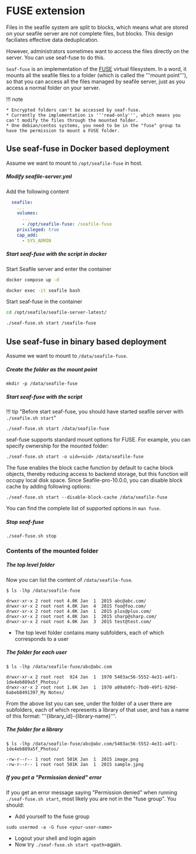 # FUSE extension

Files in the seafile system are split to blocks, which means what are stored on your seafile server are not complete files, but blocks. This design faciliates effective data deduplication.

However, administrators sometimes want to access the files directly on the server. You can use seaf-fuse to do this.

`Seaf-fuse` is an implementation of the [FUSE](http://fuse.sourceforge.net) virtual filesystem. In a word, it mounts all the seafile files to a folder (which is called the '''mount point'''), so that you can access all the files managed by seafile server, just as you access a normal folder on your server.

!!! note

    * Encrypted folders can't be accessed by seaf-fuse.
    * Currently the implementation is '''read-only''', which means you can't modify the files through the mounted folder.
    * One debian/centos systems, you need to be in the "fuse" group to have the permission to mount a FUSE folder.

## Use seaf-fuse in Docker based deployment

Assume we want to mount to `/opt/seafile-fuse` in host.

##### Modify seafile-server.yml

Add the following content

```yml
  seafile:
    ...
    volumes:
      ...
      - /opt/seafile-fuse: /seafile-fuse
    privileged: true
    cap_add:
      - SYS_ADMIN
```

##### Start seaf-fuse with the script in docker

Start Seafile server and enter the container

```bash
docker compose up -d

docker exec -it seafile bash
```

Start seaf-fuse in the container

```bash
cd /opt/seafile/seafile-server-latest/

./seaf-fuse.sh start /seafile-fuse
```

## Use seaf-fuse in binary based deployment

Assume we want to mount to `/data/seafile-fuse`.

##### Create the folder as the mount point

```
mkdir -p /data/seafile-fuse
```

##### Start seaf-fuse with the script

!!! tip "Before start seaf-fuse, you should have started seafile server with `./seafile.sh start`"

```
./seaf-fuse.sh start /data/seafile-fuse
```

seaf-fuse supports standard mount options for FUSE. For example, you can specify ownership for the mounted folder:

```
./seaf-fuse.sh start -o uid=<uid> /data/seafile-fuse
```

The fuse enables the block cache function by default to cache block objects, thereby reducing access to backend storage, but this function will occupy local disk space. Since Seafile-pro-10.0.0, you can disable block cache by adding following options:

```
./seaf-fuse.sh start --disable-block-cache /data/seafile-fuse
```

You can find the complete list of supported options in `man fuse`.


##### Stop seaf-fuse

```
./seaf-fuse.sh stop
```

### Contents of the mounted folder

##### The top level folder

Now you can list the content of `/data/seafile-fuse`.

```
$ ls -lhp /data/seafile-fuse

drwxr-xr-x 2 root root 4.0K Jan  1  2015 abc@abc.com/
drwxr-xr-x 2 root root 4.0K Jan  4  2015 foo@foo.com/
drwxr-xr-x 2 root root 4.0K Jan  1  2015 plus@plus.com/
drwxr-xr-x 2 root root 4.0K Jan  1  2015 sharp@sharp.com/
drwxr-xr-x 2 root root 4.0K Jan  3  2015 test@test.com/
```

* The top level folder contains many subfolders, each of which corresponds to a user

##### The folder for each user

```
$ ls -lhp /data/seafile-fuse/abc@abc.com

drwxr-xr-x 2 root root  924 Jan  1  1970 5403ac56-5552-4e31-a4f1-1de4eb889a5f_Photos/
drwxr-xr-x 2 root root 1.6K Jan  1  1970 a09ab9fc-7bd0-49f1-929d-6abeb8491397_My Notes/
```

From the above list you can see, under the folder of a user there are subfolders, each of which represents a library of that user, and has a name of this format: '''{library_id}-{library-name}'''.

##### The folder for a library

```
$ ls -lhp /data/seafile-fuse/abc@abc.com/5403ac56-5552-4e31-a4f1-1de4eb889a5f_Photos/

-rw-r--r-- 1 root root 501K Jan  1  2015 image.png
-rw-r--r-- 1 root root 501K Jan  1  2015 sample.jpng
```

##### If you get a "Permission denied" error

If you get an error message saying "Permission denied" when running `./seaf-fuse.sh start`, most likely you are not in the "fuse group". You should:

* Add yourself to the fuse group
```
sudo usermod -a -G fuse <your-user-name>
```

* Logout your shell and login again
* Now try `./seaf-fuse.sh start <path>`again.
